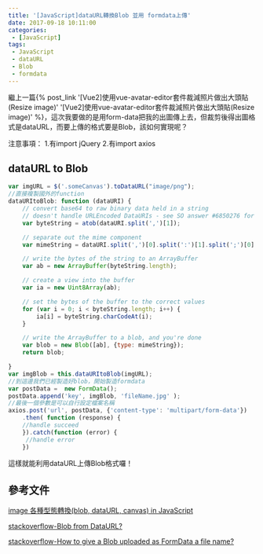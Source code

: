 ```yaml
---
title: '[JavaScript]dataURL轉換Blob 並用 formdata上傳'
date: 2017-09-18 10:11:00
categories:
 - [JavaScript]
tags:
 - JavaScript
 - dataURL
 - Blob
 - formdata
---
```

繼上一篇{% post_link '[Vue2]使用vue-avatar-editor套件裁減照片做出大頭貼(Resize image)' '[Vue2]使用vue-avatar-editor套件裁減照片做出大頭貼(Resize image)' %}，這次我要做的是用form-data把我的出圖傳上去，但裁剪後得出圖格式是dataURL，而要上傳的格式要是Blob，該如何實現呢？

注意事項：
1.有import jQuery
2.有import axios

## dataURL to Blob
``` javascript
var imgURL = $('.someCanvas').toDataURL("image/png");
//直接複製國外的function
dataURItoBlob: function (dataURI) {
	// convert base64 to raw binary data held in a string
	// doesn't handle URLEncoded DataURIs - see SO answer #6850276 for code that does this
	var byteString = atob(dataURI.split(',')[1]);

	// separate out the mime component
	var mimeString = dataURI.split(',')[0].split(':')[1].split(';')[0]

	// write the bytes of the string to an ArrayBuffer
	var ab = new ArrayBuffer(byteString.length);

	// create a view into the buffer
	var ia = new Uint8Array(ab);

	// set the bytes of the buffer to the correct values
	for (var i = 0; i < byteString.length; i++) {
		ia[i] = byteString.charCodeAt(i);
	}

	// write the ArrayBuffer to a blob, and you're done
	var blob = new Blob([ab], {type: mimeString});
	return blob;

}
var imgBlob = this.dataURItoBlob(imgURL);
//到這邊我們已經製造好blob，開始製造formdata
var postData =  new FormData();
postData.append('key', imgBlob, 'fileName.jpg' );
//最後一個參數是可以自行設定檔案名稱
axios.post('url', postData, {'content-type': 'multipart/form-data'})
	.then( function (response) {
    //handle succeed
	}).catch(function (error) {
	 //handle error
	})
```
這樣就能利用dataURL上傳Blob格式囉！

## 參考文件
[image 各種型態轉換(blob, dataURL, canvas) in JavaScript](https://chiayilai.com/image-%E5%90%84%E7%A8%AE%E5%9E%8B%E6%85%8B%E8%BD%89%E6%8F%9Bblob-dataurl-canvas-in-javascript/)

[stackoverflow-Blob from DataURL?](https://stackoverflow.com/questions/12168909/blob-from-dataurl)

[stackoverflow-How to give a Blob uploaded as FormData a file name?](https://stackoverflow.com/questions/6664967/how-to-give-a-blob-uploaded-as-formdata-a-file-name)
